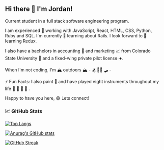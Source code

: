 ## Hi there 👋 I'm Jordan!

Current student in a full stack software engineering program.

I am experienced 💫 working with JavaScript, React, HTML, CSS, Python, Ruby and SQL. I'm currently 🔭 learning about Rails. I look forward to 🌱 learning Redux.

I also have a bachelors in accounting 🧮 and marketing 📈 from Colorado State University 💙 and a fixed-wing private pilot license ✈️. 

When I'm not coding, I'm 🏔 outdoors 🏔 - 🏂 🚵‍♀️ 🛹 - 

⚡ Fun Facts: I also paint 🎨 and have played eight instruments throughout my life 🎷 🎸 🎻 🎼 . 


Happy to have you here,
😃 Lets connect!

### 📈 GitHub Stats

[![Top Langs](https://github-readme-stats.vercel.app/api/top-langs/?username=JordanTaylorJ&layout=compact&theme=dark)](https://github.com/anuraghazra/github-readme-stats)


[![Anurag's GitHub stats](https://github-readme-stats.vercel.app/api?username=JordanTaylor&theme=cobalt&show_icons=true)](https://github.com/anuraghazra/github-readme-stats)

[![GitHub Streak](https://streak-stats.demolab.com/?user=JordanTaylorJ&theme=react)](https://git.io/streak-stats)


<!--
**JordanTaylorJ/JordanTaylorJ** is a ✨ _special_ ✨ repository because its `README.md` (this file) appears on your GitHub profile.

Here are some ideas to get you started:

- 🔭 I’m currently working on ...
- 🌱 I’m currently learning ...
- 👯 I’m looking to collaborate on ...
- 🤔 I’m looking for help with ...
- 💬 Ask me about ...
- 📫 How to reach me: ...
- 😄 Pronouns: ...
- ⚡ Fun fact: ...
-->
